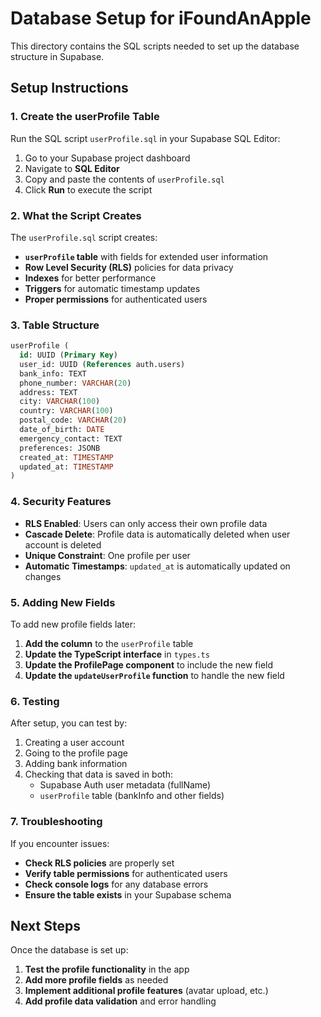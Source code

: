 # Database Setup for iFoundAnApple

This directory contains the SQL scripts needed to set up the database structure in Supabase.

## Setup Instructions

### 1. Create the userProfile Table

Run the SQL script `userProfile.sql` in your Supabase SQL Editor:

1. Go to your Supabase project dashboard
2. Navigate to **SQL Editor**
3. Copy and paste the contents of `userProfile.sql`
4. Click **Run** to execute the script

### 2. What the Script Creates

The `userProfile.sql` script creates:

- **`userProfile` table** with fields for extended user information
- **Row Level Security (RLS)** policies for data privacy
- **Indexes** for better performance
- **Triggers** for automatic timestamp updates
- **Proper permissions** for authenticated users

### 3. Table Structure

```sql
userProfile (
  id: UUID (Primary Key)
  user_id: UUID (References auth.users)
  bank_info: TEXT
  phone_number: VARCHAR(20)
  address: TEXT
  city: VARCHAR(100)
  country: VARCHAR(100)
  postal_code: VARCHAR(20)
  date_of_birth: DATE
  emergency_contact: TEXT
  preferences: JSONB
  created_at: TIMESTAMP
  updated_at: TIMESTAMP
)
```

### 4. Security Features

- **RLS Enabled**: Users can only access their own profile data
- **Cascade Delete**: Profile data is automatically deleted when user account is deleted
- **Unique Constraint**: One profile per user
- **Automatic Timestamps**: `updated_at` is automatically updated on changes

### 5. Adding New Fields

To add new profile fields later:

1. **Add the column** to the `userProfile` table
2. **Update the TypeScript interface** in `types.ts`
3. **Update the ProfilePage component** to include the new field
4. **Update the `updateUserProfile` function** to handle the new field

### 6. Testing

After setup, you can test by:

1. Creating a user account
2. Going to the profile page
3. Adding bank information
4. Checking that data is saved in both:
   - Supabase Auth user metadata (fullName)
   - `userProfile` table (bankInfo and other fields)

### 7. Troubleshooting

If you encounter issues:

- **Check RLS policies** are properly set
- **Verify table permissions** for authenticated users
- **Check console logs** for any database errors
- **Ensure the table exists** in your Supabase schema

## Next Steps

Once the database is set up:

1. **Test the profile functionality** in the app
2. **Add more profile fields** as needed
3. **Implement additional profile features** (avatar upload, etc.)
4. **Add profile data validation** and error handling
